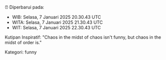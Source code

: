 ⏰ Diperbarui pada:
- WIB: Selasa, 7 Januari 2025 20.30.43 UTC
- WITA: Selasa, 7 Januari 2025 21.30.43 UTC
- WIT: Selasa, 7 Januari 2025 22.30.43 UTC

Kutipan Inspiratif:
"Chaos in the midst of chaos isn't funny, but chaos in the midst of order is."


Kategori: funny

